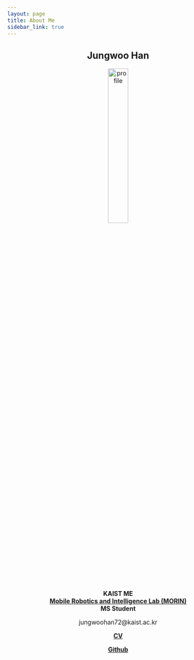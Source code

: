 ```yaml
---
layout: page
title: About Me
sidebar_link: true
---
```


## <center> Jungwoo Han </center>

<p align="center">
    <img src = "https://user-images.githubusercontent.com/45442859/128219290-d445b47f-7268-4147-bfa8-cb2826b1023b.jpg" alt = "profile" width = "30%" height = "30%"/>
</p>

**<center>KAIST ME</center>**
**<center>[Mobile Robotics and Intelligence Lab (MORIN)](https://morin.kaist.ac.kr/) </center>**
**<center>MS Student</center>**

<center>jungwoohan72@kaist.ac.kr</center>

**<center>[CV](https://drive.google.com/file/d/1OhnFl7uS7LvuaBuK56f3yfH8wuUROfHZ/) </center>**

**<center>[Github](https://github.com/jungwoohan72/) </center>**